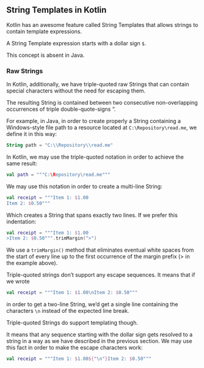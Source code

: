 ## String Templates in Kotlin

Kotlin has an awesome feature called String Templates that allows strings to contain template expressions.

A String Template expression starts with a dollar sign `$`.

This concept is absent in Java.

### Raw Strings

In Kotlin, additionally, we have triple-quoted raw Strings that can contain special characters without the need for escaping them.

The resulting String is contained between two consecutive non-overlapping occurrences of triple double-quote-signs “.

For example, in Java, in order to create properly a String containing a Windows-style file path to a resource located at `C:\Repository\read.me`, we define it in this way:

```kotlin
String path = "C:\\Repository\\read.me"
```

In Kotlin, we may use the triple-quoted notation in order to achieve the same result:

```kotlin
val path = """C:\Repository\read.me"""
```

We may use this notation in order to create a multi-line String:

```kotlin
val receipt = """Item 1: $1.00
Item 2: $0.50"""
```

Which creates a String that spans exactly two lines. If we prefer this indentation:

```kotlin
val receipt = """Item 1: $1.00
>Item 2: $0.50""".trimMargin(">") 
```

We use a `trimMargin()` method that eliminates eventual white spaces from the start of every line up to the first occurrence of the margin prefix (> in the example above).

Triple-quoted strings don’t support any escape sequences. It means that if we wrote

```kotlin
val receipt = """Item 1: $1.00\nItem 2: $0.50"""
```

in order to get a two-line String, we’d get a single line containing the characters `\n` instead of the expected line break.

Triple-quoted Strings do support templating though.

It means that any sequence starting with the dollar sign gets resolved to a string in a way as we have described in the previous section.
We may use this fact in order to make the escape characters work:

```kotlin
val receipt = """Item 1: $1.00${"\n"}Item 2: $0.50"""
```
